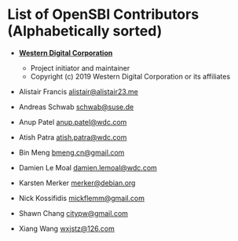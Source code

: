 
List of OpenSBI Contributors (Alphabetically sorted)
====================================================

* **[Western Digital Corporation](https://www.wdc.com/)**
  * Project initiator and maintainer
  * Copyright (c) 2019 Western Digital Corporation or its affiliates

* Alistair Francis <alistair@alistair23.me>

* Andreas Schwab <schwab@suse.de>

* Anup Patel <anup.patel@wdc.com>

* Atish Patra <atish.patra@wdc.com>

* Bin Meng <bmeng.cn@gmail.com>

* Damien Le Moal <damien.lemoal@wdc.com>

* Karsten Merker <merker@debian.org>

* Nick Kossifidis <mickflemm@gmail.com>

* Shawn Chang <citypw@gmail.com>

* Xiang Wang <wxjstz@126.com>
